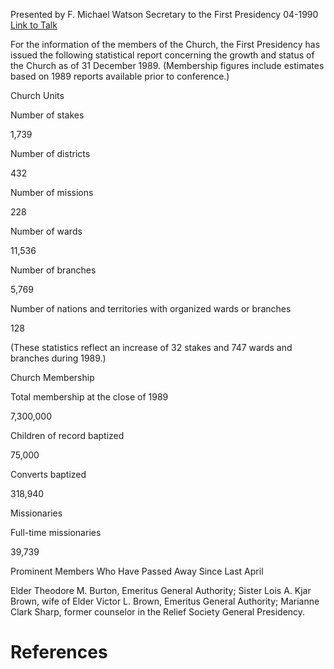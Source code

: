Presented by F. Michael Watson
Secretary to the First Presidency
04-1990
[Link to Talk](https://www.churchofjesuschrist.org/study/general-conference/1990/04/statistical-report-1989?lang=eng)

For the information of the members of the Church, the First Presidency has issued the following statistical report concerning the growth and status of the Church as of 31 December 1989. (Membership figures include estimates based on 1989 reports available prior to conference.)





Church Units





Number of stakes



1,739



Number of districts



432



Number of missions



228



Number of wards



11,536



Number of branches



5,769



Number of nations and territories with organized wards or branches



128



(These statistics reflect an increase of 32 stakes and 747 wards and branches during 1989.)







Church Membership





Total membership at the close of 1989



7,300,000



Children of record baptized



75,000



Converts baptized



318,940









Missionaries





Full-time missionaries



39,739









Prominent Members Who Have Passed Away Since Last April



Elder Theodore M. Burton, Emeritus General Authority; Sister Lois A. Kjar Brown, wife of Elder Victor L. Brown, Emeritus General Authority; Marianne Clark Sharp, former counselor in the Relief Society General Presidency.

# References
